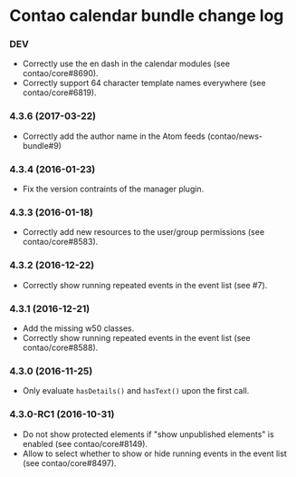 # Contao calendar bundle change log

### DEV

 * Correctly use the en dash in the calendar modules (see contao/core#8690).
 * Correctly support 64 character template names everywhere (see contao/core#6819).

### 4.3.6 (2017-03-22)

 * Correctly add the author name in the Atom feeds (contao/news-bundle#9)

### 4.3.4 (2016-01-23)

 * Fix the version contraints of the manager plugin.

### 4.3.3 (2016-01-18)

 * Correctly add new resources to the user/group permissions (see contao/core#8583).

### 4.3.2 (2016-12-22)

 * Correctly show running repeated events in the event list (see #7).

### 4.3.1 (2016-12-21)

 * Add the missing w50 classes.
 * Correctly show running repeated events in the event list (see contao/core#8588).

### 4.3.0 (2016-11-25)

 * Only evaluate `hasDetails()` and `hasText()` upon the first call.

### 4.3.0-RC1 (2016-10-31)

 * Do not show protected elements if "show unpublished elements" is enabled (see contao/core#8149).
 * Allow to select whether to show or hide running events in the event list (see contao/core#8497).
